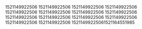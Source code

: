 1521149922506
1521149922506
1521149922506
1521149922506
1521149922506
1521149922506
1521149922506
1521149922506
1521149922506
1521149922506
1521149922506
1521149922506
1521149922506
1521149922506
15211499225061521164551985